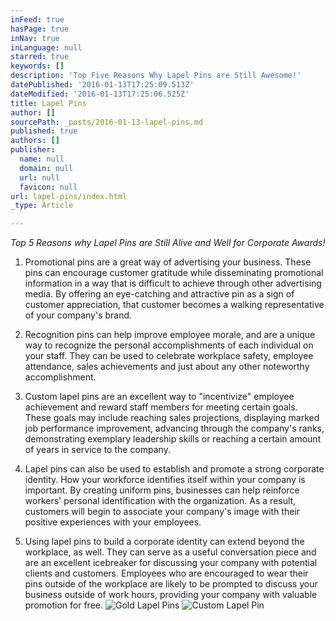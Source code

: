 ```yaml
---
inFeed: true
hasPage: true
inNav: true
inLanguage: null
starred: true
keywords: []
description: 'Top Five Reasons Why Lapel Pins are Still Awesome!'
datePublished: '2016-01-13T17:25:09.513Z'
dateModified: '2016-01-13T17:25:06.525Z'
title: Lapel Pins
author: []
sourcePath: _posts/2016-01-13-lapel-pins.md
published: true
authors: []
publisher:
  name: null
  domain: null
  url: null
  favicon: null
url: lapel-pins/index.html
_type: Article

---
```

_Top 5 Reasons why Lapel Pins are Still Alive and Well for Corporate Awards!_

1)  Promotional pins are a great way of advertising your business. These pins can encourage customer gratitude while disseminating promotional information in a way that is difficult to achieve through other advertising media. By offering an eye-catching and attractive pin as a sign of customer appreciation, that customer becomes a walking representative of your company's brand.

2)  Recognition pins can help improve employee morale, and are a unique way to recognize the personal accomplishments of each individual on your staff. They can be used to celebrate workplace safety, employee attendance, sales achievements and just about any other noteworthy accomplishment.

3) Custom lapel pins are an excellent way to "incentivize" employee achievement and reward staff members for meeting certain goals. These goals may include reaching sales projections, displaying marked job performance improvement, advancing through the company's ranks, demonstrating exemplary leadership skills or reaching a certain amount of years in service to the company.

4) Lapel pins can also be used to establish and promote a strong corporate identity. How your workforce identifies itself within your company is important. By creating uniform pins, businesses can help reinforce workers' personal identification with the organization. As a result, customers will begin to associate your company's image with their positive experiences with your employees.

5) Using lapel pins to build a corporate identity can extend beyond the workplace, as well. They can serve as a useful conversation piece and are an excellent icebreaker for discussing your company with potential clients and customers. Employees who are encouraged to wear their pins outside of the workplace are likely to be prompted to discuss your business outside of work hours, providing your company with valuable promotion for free.
![Gold Lapel Pins](https://the-grid-user-content.s3-us-west-2.amazonaws.com/4f54793f-5ac1-4c66-9d95-ff7f2bcf53a8.jpg)
![Custom Lapel Pin](https://the-grid-user-content.s3-us-west-2.amazonaws.com/ced0c302-e125-4dd8-95b6-ccc621614bcb.jpg)